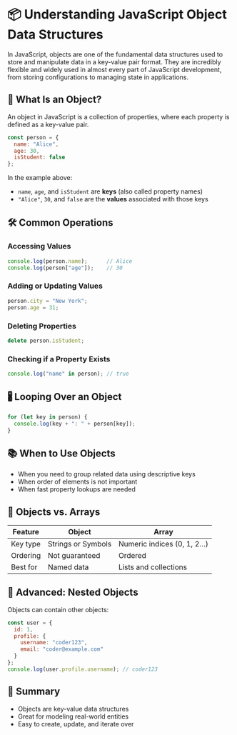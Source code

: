 # 📦 Understanding JavaScript Object Data Structures

In JavaScript, objects are one of the fundamental data structures used to store and manipulate data in a key-value pair format. They are incredibly flexible and widely used in almost every part of JavaScript development, from storing configurations to managing state in applications.

## 🧱 What Is an Object?

An object in JavaScript is a collection of properties, where each property is defined as a key-value pair.

```js
const person = {
  name: "Alice",
  age: 30,
  isStudent: false
};
```

In the example above:

* `name`, `age`, and `isStudent` are **keys** (also called property names)
* `"Alice"`, `30`, and `false` are the **values** associated with those keys

## 🛠 Common Operations

### Accessing Values

```js
console.log(person.name);      // Alice
console.log(person["age"]);    // 30
```

### Adding or Updating Values

```js
person.city = "New York";
person.age = 31;
```

### Deleting Properties

```js
delete person.isStudent;
```

### Checking if a Property Exists

```js
console.log("name" in person); // true
```

## 🖁 Looping Over an Object

```js
for (let key in person) {
  console.log(key + ": " + person[key]);
}
```

## 📚 When to Use Objects

* When you need to group related data using descriptive keys
* When order of elements is not important
* When fast property lookups are needed

## 🧠 Objects vs. Arrays

| Feature  | Object             | Array                      |
| -------- | ------------------ | -------------------------- |
| Key type | Strings or Symbols | Numeric indices (0, 1, 2…) |
| Ordering | Not guaranteed     | Ordered                    |
| Best for | Named data         | Lists and collections      |

## 🚀 Advanced: Nested Objects

Objects can contain other objects:

```js
const user = {
  id: 1,
  profile: {
    username: "coder123",
    email: "coder@example.com"
  }
};
console.log(user.profile.username); // coder123
```

## 📌 Summary

* Objects are key-value data structures
* Great for modeling real-world entities
* Easy to create, update, and iterate over
